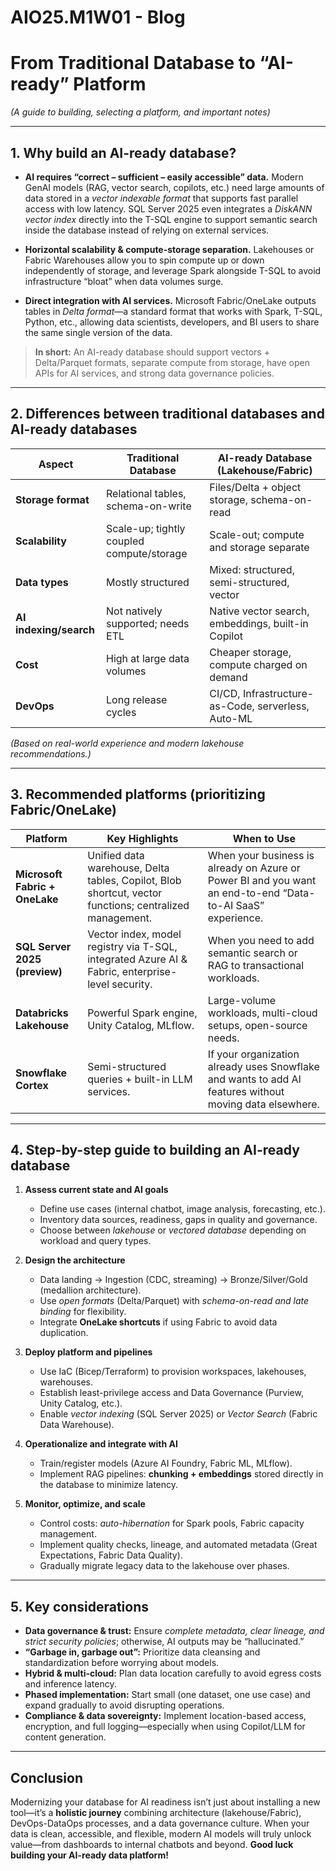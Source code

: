 # AIO25.M1W01 - Blog

# From Traditional Database to “AI-ready” Platform
*(A guide to building, selecting a platform, and important notes)*

---
## 1. Why build an **AI-ready database?**

- **AI requires “correct – sufficient – easily accessible” data.**
  Modern GenAI models (RAG, vector search, copilots, etc.) need large amounts of data stored in a *vector indexable format* that supports fast parallel access with low latency.
  SQL Server 2025 even integrates a *DiskANN vector index* directly into the T-SQL engine to support semantic search inside the database instead of relying on external services.

- **Horizontal scalability & compute-storage separation.**
  Lakehouses or Fabric Warehouses allow you to spin compute up or down independently of storage, and leverage Spark alongside T-SQL to avoid infrastructure “bloat” when data volumes surge.

- **Direct integration with AI services.**
  Microsoft Fabric/OneLake outputs tables in *Delta format*—a standard format that works with Spark, T-SQL, Python, etc., allowing data scientists, developers, and BI users to share the same single version of the data.

> **In short:** An AI-ready database should support vectors + Delta/Parquet formats, separate compute from storage, have open APIs for AI services, and strong data governance policies.

---

## 2. Differences between **traditional databases** and **AI-ready databases**

| Aspect                  | Traditional Database                       | AI-ready Database (Lakehouse/Fabric) |
|-------------------------|---------------------------------------------|---------------------------------------|
| **Storage format**      | Relational tables, schema-on-write         | Files/Delta + object storage, schema-on-read |
| **Scalability**         | Scale-up; tightly coupled compute/storage  | Scale-out; compute and storage separate |
| **Data types**          | Mostly structured                          | Mixed: structured, semi-structured, vector |
| **AI indexing/search**  | Not natively supported; needs ETL          | Native vector search, embeddings, built-in Copilot |
| **Cost**                | High at large data volumes                 | Cheaper storage, compute charged on demand |
| **DevOps**              | Long release cycles                        | CI/CD, Infrastructure-as-Code, serverless, Auto-ML |

*(Based on real-world experience and modern lakehouse recommendations.)*

---

## 3. Recommended platforms (prioritizing Fabric/OneLake)

| Platform                       | Key Highlights                                             | When to Use |
|--------------------------------|------------------------------------------------------------|-------------|
| **Microsoft Fabric + OneLake** | Unified data warehouse, Delta tables, Copilot, Blob shortcut, vector functions; centralized management. | When your business is already on Azure or Power BI and you want an end-to-end “Data-to-AI SaaS” experience. |
| **SQL Server 2025 (preview)**  | Vector index, model registry via T-SQL, integrated Azure AI & Fabric, enterprise-level security. | When you need to add semantic search or RAG to transactional workloads. |
| **Databricks Lakehouse**       | Powerful Spark engine, Unity Catalog, MLflow.               | Large-volume workloads, multi-cloud setups, open-source needs. |
| **Snowflake Cortex**           | Semi-structured queries + built-in LLM services.            | If your organization already uses Snowflake and wants to add AI features without moving data elsewhere. |

---

## 4. Step-by-step guide to building an AI-ready database

1. **Assess current state and AI goals**
   - Define use cases (internal chatbot, image analysis, forecasting, etc.).
   - Inventory data sources, readiness, gaps in quality and governance.
   - Choose between *lakehouse* or *vectored database* depending on workload and query types.

2. **Design the architecture**
   - Data landing → Ingestion (CDC, streaming) → Bronze/Silver/Gold (medallion architecture).
   - Use *open formats* (Delta/Parquet) with *schema-on-read and late binding* for flexibility.
   - Integrate **OneLake shortcuts** if using Fabric to avoid data duplication.

3. **Deploy platform and pipelines**
   - Use IaC (Bicep/Terraform) to provision workspaces, lakehouses, warehouses.
   - Establish least-privilege access and Data Governance (Purview, Unity Catalog, etc.).
   - Enable *vector indexing* (SQL Server 2025) or *Vector Search* (Fabric Data Warehouse).

4. **Operationalize and integrate with AI**
   - Train/register models (Azure AI Foundry, Fabric ML, MLflow).
   - Implement RAG pipelines: **chunking + embeddings** stored directly in the database to minimize latency.

5. **Monitor, optimize, and scale**
   - Control costs: *auto-hibernation* for Spark pools, Fabric capacity management.
   - Implement quality checks, lineage, and automated metadata (Great Expectations, Fabric Data Quality).
   - Gradually migrate legacy data to the lakehouse over phases.

---

## 5. Key considerations

- **Data governance & trust:** Ensure *complete metadata, clear lineage, and strict security policies*; otherwise, AI outputs may be “hallucinated.”
- **“Garbage in, garbage out”:** Prioritize data cleansing and standardization before worrying about models.
- **Hybrid & multi-cloud:** Plan data location carefully to avoid egress costs and inference latency.
- **Phased implementation:** Start small (one dataset, one use case) and expand gradually to avoid disrupting operations.
- **Compliance & data sovereignty:** Implement location-based access, encryption, and full logging—especially when using Copilot/LLM for content generation.

---

## Conclusion

Modernizing your database for AI readiness isn’t just about installing a new tool—it’s a **holistic journey** combining architecture (lakehouse/Fabric), DevOps-DataOps processes, and a data governance culture. When your data is clean, accessible, and flexible, modern AI models will truly unlock value—from dashboards to internal chatbots and beyond. **Good luck building your AI-ready data platform!**

